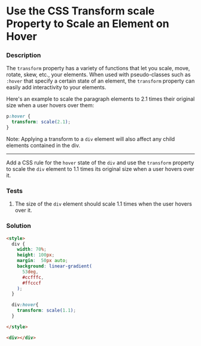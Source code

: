 # Use the CSS Transform scale Property to Scale an Element on Hover

### Description

The `transform` property has a variety of functions that let you scale, move, rotate, skew, etc., your elements. When used with pseudo-classes such as `:hover` that specify a certain state of an element, the `transform` property can easily add interactivity to your elements.

Here's an example to scale the paragraph elements to 2.1 times their original size when a user hovers over them:

```css
p:hover {
  transform: scale(2.1);
}
```

Note: Applying a transform to a `div` element will also affect any child elements contained in the div.

---

Add a CSS rule for the `hover` state of the `div` and use the `transform` property to scale the `div` element to 1.1 times its original size when a user hovers over it.

### Tests

1. The size of the `div` element should scale 1.1 times when the user hovers over it.

### Solution

```html
<style>
  div {
    width: 70%;
    height: 100px;
    margin:  50px auto;
    background: linear-gradient(
      53deg,
      #ccfffc,
      #ffcccf
    );
  }

  div:hover{
    transform: scale(1.1);
  }

</style>

<div></div>
```